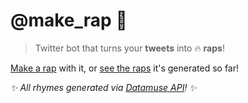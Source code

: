 # @make_rap 🤖
> Twitter bot that turns your **tweets** into 🔥 **raps**!

[Make a rap](https://twitter.com/make_rap) with it, or [see the raps](https://twitter.com/make_rap/with_replies) it's generated so far!

*✨ All rhymes generated via [Datamuse API](https://www.datamuse.com/api)! ✨*
